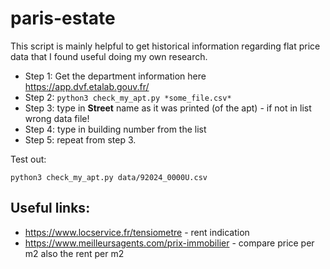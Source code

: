 # paris-estate

This script is mainly helpful to get historical information regarding flat price data that I found useful doing my own research.

* Step 1: Get the department information here https://app.dvf.etalab.gouv.fr/
* Step 2: ``python3 check_my_apt.py *some_file.csv*`` 
* Step 3: type in **Street** name as it was printed (of the apt) - if not in list wrong data file!
* Step 4: type in building number from the list
* Step 5: repeat from step 3.


Test out:

```
python3 check_my_apt.py data/92024_0000U.csv
```

## Useful links:
* https://www.locservice.fr/tensiometre - rent indication
* https://www.meilleursagents.com/prix-immobilier - compare price per m2 also the rent per m2

